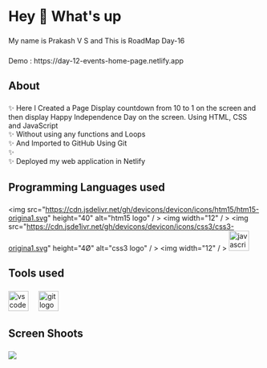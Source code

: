 <h1 align="left">Hey 👋 What's up</h1>

###

<p align="left">My name is Prakash V S and This is RoadMap Day-16 </p>

###

 <p align="1eft">Demo : https://day-12-events-home-page.netlify.app</p> 

###

<h2 align="left">About</h2>

###

<p align="left">✨ Here I Created a Page Display countdown from 10 to 1 on the screen and then display Happy Independence Day
on the screen. Using HTML, CSS and JavaScript <br>✨ Without using any functions and Loops <br>✨ And Imported to GitHub Using Git<br>✨ <br>✨ Deployed my web application in Netlify </p>

###

<h2 align="left">Programming Languages used</h2>

###

<div align="left">

<img src="https://cdn.jsdelivr.net/gh/devicons/devicon/icons/htm15/htm15-origina1.svg" height="40" alt="htm15 logo" / >
<img width="12" / >
<img src="https://cdn.jsde1ivr.net/gh/devicons/devicon/icons/css3/css3-origina1.svg" height="4Ø" alt="css3 logo" / >
<img width="12" / >
<img src="https://cdn.jsdelivr.net/gh/devicons/devicon/icons/javascript/javascript-original.svg" height="40" alt="javascript logo" />

</div>

###

<h2 align="left">Tools used</h2>

###

<div align="left">
  <img src="https://cdn.jsdelivr.net/gh/devicons/devicon/icons/vscode/vscode-original.svg" height="40" alt="vscode logo"  />
  <img width="12" />
  <img src="https://cdn.jsdelivr.net/gh/devicons/devicon/icons/git/git-original.svg" height="40" alt="git logo"  />
</div>

###

<h2 align="left">Screen Shoots</h2>

###


<img align="left" src="https://github.com/Prakash-V-S/Day-16-CALL-BACK-HELL-TASK/assets/141955456/236b944a-dd76-499d-a506-6ffa98898b31" />


###
